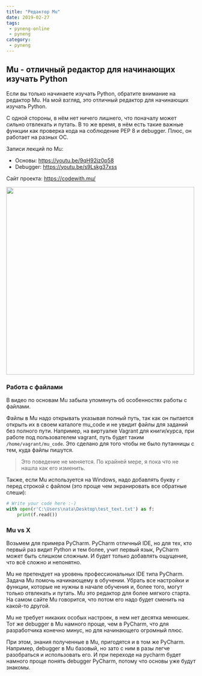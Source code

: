 ```yaml
---
title: "Редактор Mu"
date: 2019-02-27
tags:
 - pyneng-online
 - pyneng
category:
 - pyneng
---
```



## Mu - отличный редактор для начинающих изучать Python

Если вы только начинаете изучать Python, обратите внимание на редактор Mu. На мой взгляд, это отличный редактор для начинающих изучать Python.

С одной стороны, в нём нет ничего лишнего, что поначалу может сильно отвлекать и путать. В то же время, в нём есть такие важные функции как проверка кода на соблюдение PEP 8 и debugger. Плюс, он работает на разных ОС.

Записи лекций по Mu:

* Основы: https://youtu.be/9qH92jz0p58
* Debugger: https://youtu.be/s9Lskg37xss

Сайт проекта: https://codewith.mu/

<img align="center" src="https://codewith.mu/img/en/mu.gif" width="500">

### Работа с файлами

В видео по основам Mu забыла упомянуть об особенностях работы с файлами.

Файлы в Mu надо открывать указывая полный путь, так как он пытается открыть их в своем каталоге mu_code и не увидит файлы для заданий без полного пути.
Например, на виртуалке Vagrant для книги/курса, при работе под пользователем vagrant, путь будет таким `/home/vagrant/mu_code`.
Это сделано для того чтобы не было путанницы с тем, куда файлы пишутся.

> Это поведение не меняется. По крайней мере, я пока что не нашла как его изменить.


Также, если Mu используется на Windows, надо добавлять букву `r` перед строкой с файлом (это проще чем экранировать все обратные слеши):
```python
# Write your code here :-)
with open(r'C:\Users\nata\Desktop\test_text.txt') as f:
    print(f.read())
```

### Mu vs X

Возьмем для примера PyCharm. PyCharm отличный IDE, но для тех, кто первый раз видит Python и тем более, учит первый язык, PyCharm может быть слишком сложным. И будет только добавлять ощущение, что всё сложно и непонятно.

Mu не претендует на уровень профессиональных IDE типа PyCharm.
Задача Mu помочь начинающему в обучении. Убрать все настройки и функции, которые не нужны в начале обучения и, более того, могут только отвлекать и путать.
Mu это редактор для более мягкого старта. На самом сайте Mu говорится, что потом его надо будет сменить на какой-то другой.

Mu не требует никаких особых настроек, в нем нет десятка менюшек. Тот же debugger в Mu намного проще, чем в PyCharm, что для разработчика конечно минус, но для начинающего огромный плюс.

При этом, знания полученные в Mu, пригодятся и в том же PyCharm.
Например, debugger в Mu базовый, но зато с ним в разы легче разобраться и использовать его. И при переходе на pycharm будет намного проще понять debugger PyCharm, потому что основы уже будут знакомы.
